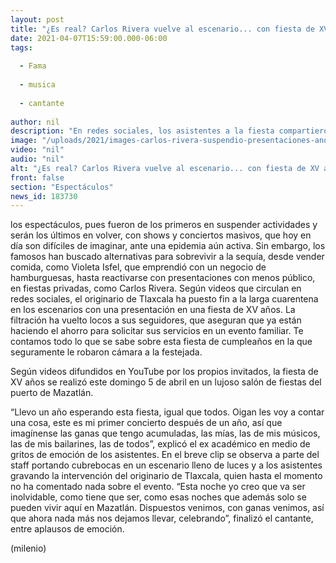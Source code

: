 ```yaml
---
layout: post
title: "¿Es real? Carlos Rivera vuelve al escenario... con fiesta de XV años en Mazatlán"
date: 2021-04-07T15:59:00.000-06:00
tags:
  
  - Fama
  
  - musica
  
  - cantante
  
author: nil
description: "En redes sociales, los asistentes a la fiesta compartieron imágenes del concierto. "
image: "/uploads/2021/images-carlos-rivera-suspendio-presentaciones-ano.jpg"
video: "nil"
audio: "nil"
alt: "¿Es real? Carlos Rivera vuelve al escenario... con fiesta de XV años en Mazatlán"
front: false
section: "Espectáculos"
news_id: 183730
---
```


los espectáculos, pues fueron de los primeros en suspender actividades y serán los últimos en volver, con shows y conciertos masivos, que hoy en día son difíciles de imaginar, ante una epidemia aún activa. Sin embargo, los famosos han buscado alternativas para sobrevivir a la sequía, desde vender comida, como Violeta Isfel, que emprendió con un negocio de hamburguesas, hasta reactivarse con presentaciones con menos público, en fiestas privadas, como Carlos Rivera. Según videos que circulan en redes sociales, el originario de Tlaxcala ha puesto fin a la larga cuarentena en los escenarios con una presentación en una fiesta de XV años. La filtración ha vuelto locos a sus seguidores, que aseguran que ya están haciendo el ahorro para solicitar sus servicios en un evento familiar. Te contamos todo lo que se sabe sobre esta fiesta de cumpleaños en la que seguramente le robaron cámara a la festejada. 

Según videos difundidos en YouTube por los propios invitados, la fiesta de XV años se realizó este domingo 5 de abril en un lujoso salón de fiestas del puerto de Mazatlán. 

“Llevo un año esperando esta fiesta, igual que todos. Oigan les voy a contar una cosa, este es mi primer concierto después de un año, así que imagínense las ganas que tengo acumuladas, las mías, las de mis músicos, las de mis bailarines, las de todos”, explicó el ex académico en medio de gritos de emoción de los asistentes. En el breve clip se observa a parte del staff portando cubrebocas en un escenario lleno de luces y a los asistentes gravando la intervención del originario de Tlaxcala, quien hasta el momento no ha comentado nada sobre el evento. “Esta noche yo creo que va ser inolvidable, como tiene que ser, como esas noches que además solo se pueden vivir aquí en Mazatlán. Dispuestos venimos, con ganas venimos, así que ahora nada más nos dejamos llevar, celebrando”, finalizó el cantante, entre aplausos de emoción.

(milenio)